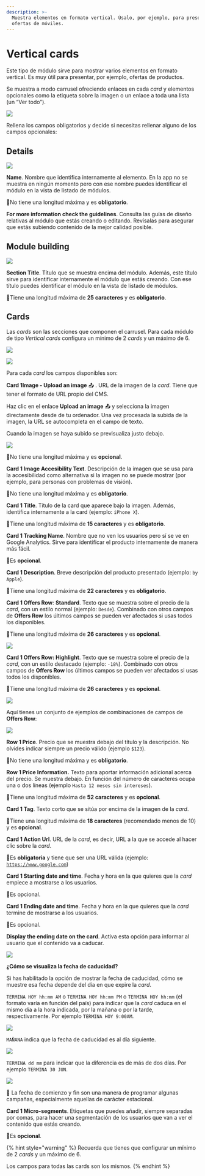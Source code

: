 ```yaml
---
description: >-
  Muestra elementos en formato vertical. Úsalo, por ejemplo, para presentar
  ofertas de móviles.
---
```


# Vertical cards

Este tipo de módulo sirve para mostrar varios elementos en formato vertical. Es muy útil para presentar, por ejemplo, ofertas de productos.

Se muestra a modo carrusel ofreciendo enlaces en cada _card_ y elementos opcionales como la etiqueta sobre la imagen o un enlace a toda una lista \(un “Ver todo”\).

![](../../.gitbook/assets/image%20%2849%29.png)

Rellena los campos obligatorios y decide si necesitas rellenar alguno de los campos opcionales:

## Details

![](../../.gitbook/assets/image%20%2840%29.png)

**Name**. Nombre que identifica internamente al elemento. En la app no se muestra en ningún momento pero con ese nombre puedes identificar el módulo en la vista de listado de módulos.

🔅No tiene una longitud máxima y es **obligatorio**.

**For more information check the guidelines**. Consulta las guías de diseño relativas al módulo que estás creando o editando. Revísalas para asegurar que estás subiendo contenido de la mejor calidad posible.

## Module building

![](../../.gitbook/assets/image%20%2835%29.png)

**Section Title**. Título que se muestra encima del módulo. Además, este título sirve para identificar internamente el módulo que estás creando. Con ese título puedes identificar el módulo en la vista de listado de módulos.

🔅Tiene una longitud máxima de **25 caracteres** y es **obligatorio**.

## Cards

Las _cards_ son las secciones que componen el carrusel. Para cada módulo de tipo _Vertical cards_ configura un mínimo de 2 _cards_ y un máximo de 6.

![](../../.gitbook/assets/image%20%2810%29.png)

![](https://lh5.googleusercontent.com/LV8-Qu4VT7DfhMmvYGdFOm0hHARkbOm8rVq89cWoK3IaADwlh_z-AITPDEx_I02gVcyiommxhOzes93i5o5HBOwBk4qzLkj76Hc31qO2hN_XAm72xIZPqVZxoAKd6SQGzb_uIOiB)

Para cada _card_ los campos disponibles son:

**Card 1Image - Upload an image** 📤 . URL de la imagen de la _card_. Tiene que tener el formato de URL propio del CMS.

Haz clic en el enlace **Upload an image** 📤 y selecciona la imagen directamente desde de tu ordenador. Una vez procesada la subida de la imagen, la URL se autocompleta en el campo de texto.

Cuando la imagen se haya subido se previsualiza justo debajo.

![](../../.gitbook/assets/image%20%2824%29.png)

🔅No tiene una longitud máxima y es **opcional**. 

**Card 1 Image Accesibility Text**. Descripción de la imagen que se usa para la accesibilidad como alternativa si la imagen no se puede mostrar \(por ejemplo, para personas con problemas de visión\).

🔅No tiene una longitud máxima y es **obligatorio**. 

**Card 1 Title**. Título de la card que aparece bajo la imagen. Además, identifica internamente a la card \(ejemplo: `iPhone X`\). 

🔅Tiene una longitud máxima de **15 caracteres** y es **obligatorio**.

**Card 1 Tracking Name**. Nombre que no ven los usuarios pero sí se ve en Google Analytics. Sirve para identificar el producto internamente de manera más fácil. 

🔅Es **opcional**.

**Card 1 Description**. Breve descripción del producto presentado \(ejemplo: `by Apple`\).

🔅Tiene una longitud máxima de **22 caracteres** y es **obligatorio**.

**Card 1 Offers Row**: **Standard**. Texto que se muestra sobre el precio de la _card_, con un estilo normal \(ejemplo: `Desde`\). Combinado con otros campos de **Offers Row** los últimos campos se pueden ver afectados si usas todos los disponibles. 

🔅Tiene una longitud máxima de **26 caracteres** y es **opcional**.

![](https://lh4.googleusercontent.com/U58Gt_-TAB8-6hP_lOnHwZTrWTwHGkEwUlQwYM307RiwVaimItNKmZ05kE-CmuAfsv1lz2iymyCPW_tjBoRR78OhsplTOmdJcfJqvP-7tyJAKkkc1Z0Vj0_AaAcaHS2_xs8A6JGH)

**Card 1 Offers Row: Highlight**. Texto que se muestra sobre el precio de la _card_, con un estilo destacado \(ejemplo: `-18%`\). Combinado con otros campos de **Offers Row** los últimos campos se pueden ver afectados si usas todos los disponibles. 

🔅Tiene una longitud máxima de **26 caracteres** y es **opcional**.

![](https://lh6.googleusercontent.com/oYG3Qydlec2DuKc7ttf9gVM7GGkHzV0XYo8mVH2f4MJhE37Cb95CdPYH5x2UYYcrIvVuk_n0QBI8wG8APlWF8LzRGaSTVe9pWg6Sh1_ZrW5mQiEuxJyBsXk2yZEdjfhjgB4wzFw-)

Aquí tienes un conjunto de ejemplos de combinaciones de campos de **Offers Row**:

![](https://lh4.googleusercontent.com/DiHi3QS0LBDadggmHzsZil8UJdKpcV2f2lkvwmoxzqJHEiPBnEgSiSlZ_mS8BWpXo86vdPe8Q83khlKGfWrjRkGI8patA1-GyOzrbfHCJFBheR8mzSuZMug3PjJ_I4TtfYEnmnOu)

**Row 1 Price**. Precio que se muestra debajo del título y la descripción. No olvides indicar siempre un precio válido \(ejemplo `$123`\).

🔅No tiene una longitud máxima y es **obligatorio**.

**Row 1 Price Information.** Texto para aportar información adicional acerca del precio. Se muestra debajo. En función del número de caracteres ocupa una o dos líneas \(ejemplo `Hasta 12 meses sin intereses`\).

🔅Tiene una longitud máxima de **52 caracteres** y es **opcional**.

**Card 1 Tag**. Texto corto que se sitúa por encima de la imagen de la _card_. 

🔅Tiene una longitud máxima de **18 caracteres** \(recomendado menos de 10\) y es **opcional**.

**Card 1 Action Url**. URL de la _card_, es decir, URL a la que se accede al hacer clic sobre la _card_. 

🔅Es **obligatoria** y tiene que ser una URL válida \(ejemplo: [`https://www.google.com`](https://www.google.com)\)

**Card 1 Starting date and time**. Fecha y hora en la que quieres que la _card_ empiece a mostrarse a los usuarios. 

🔅Es opcional.

**Card 1 Ending date and time**. Fecha y hora en la que quieres que la _card_ termine de mostrarse a los usuarios.

🔅Es opcional.

**Display the ending date on the card**. Activa esta opción para informar al usuario que el contenido va a caducar. 

![](../../.gitbook/assets/image%20%2817%29.png)

**¿Cómo se visualiza la fecha de caducidad?**

Si has habilitado la opción de mostrar la fecha de caducidad, cómo se muestre esa fecha depende del día en que expire la _card_.

`TERMINA HOY hh:mm AM` o `TERMINA HOY hh:mm PM` o `TERMINA HOY hh:mm` \(el formato varía en función del país\) para indicar que la _card_ caduca en el mismo día a la hora indicada, por la mañana o por la tarde, respectivamente. Por ejemplo `TERMINA HOY 9:00AM`.

![](../../.gitbook/assets/image%20%2836%29.png)

`MAÑANA` indica que la fecha de caducidad es al día siguiente. 

![](../../.gitbook/assets/image%20%282%29.png)

`TERMINA dd mm` para indicar que la diferencia es de más de dos días. Por ejemplo `TERMINA 30 JUN`.

![](../../.gitbook/assets/image%20%2815%29.png)

🎯 La fecha de comienzo y fin son una manera de programar algunas campañas, especialmente aquellas de carácter estacional.

**Card 1 Micro-segments**. Etiquetas que puedes añadir, siempre separadas por comas, para hacer una segmentación de los usuarios que van a ver el contenido que estás creando.

🔅Es **opcional**. 

{% hint style="warning" %}
Recuerda que tienes que configurar un mínimo de 2 _cards_ y un máximo de 6.

Los campos para todas las cards son los mismos.
{% endhint %}

